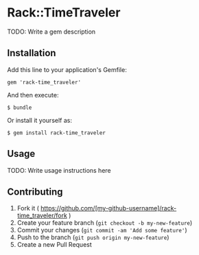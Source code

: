 # Rack::TimeTraveler

TODO: Write a gem description

## Installation

Add this line to your application's Gemfile:

    gem 'rack-time_traveler'

And then execute:

    $ bundle

Or install it yourself as:

    $ gem install rack-time_traveler

## Usage

TODO: Write usage instructions here

## Contributing

1. Fork it ( https://github.com/[my-github-username]/rack-time_traveler/fork )
2. Create your feature branch (`git checkout -b my-new-feature`)
3. Commit your changes (`git commit -am 'Add some feature'`)
4. Push to the branch (`git push origin my-new-feature`)
5. Create a new Pull Request
